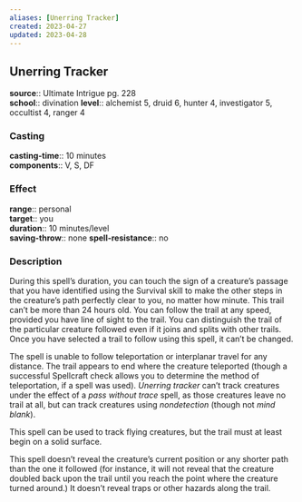 ```yaml
---
aliases: [Unerring Tracker]
created: 2023-04-27
updated: 2023-04-28
---
```


## Unerring Tracker

**source**:: Ultimate Intrigue pg. 228  
**school**:: divination
**level**:: alchemist 5, druid 6, hunter 4, investigator 5, occultist 4, ranger 4

### Casting

**casting-time**:: 10 minutes  
**components**:: V, S, DF

### Effect

**range**:: personal  
**target**:: you  
**duration**:: 10 minutes/level  
**saving-throw**:: none
**spell-resistance**:: no

### Description

During this spell’s duration, you can touch the sign of a creature’s passage that you have identified using the Survival skill to make the other steps in the creature’s path perfectly clear to you, no matter how minute. This trail can’t be more than 24 hours old. You can follow the trail at any speed, provided you have line of sight to the trail. You can distinguish the trail of the particular creature followed even if it joins and splits with other trails. Once you have selected a trail to follow using this spell, it can’t be changed.  
  
The spell is unable to follow teleportation or interplanar travel for any distance. The trail appears to end where the creature teleported (though a successful Spellcraft check allows you to determine the method of teleportation, if a spell was used). *Unerring tracker* can’t track creatures under the effect of a *pass without trace* spell, as those creatures leave no trail at all, but can track creatures using *nondetection* (though not *mind blank*).  
  
This spell can be used to track flying creatures, but the trail must at least begin on a solid surface.  
  
This spell doesn’t reveal the creature’s current position or any shorter path than the one it followed (for instance, it will not reveal that the creature doubled back upon the trail until you reach the point where the creature turned around.) It doesn’t reveal traps or other hazards along the trail.
